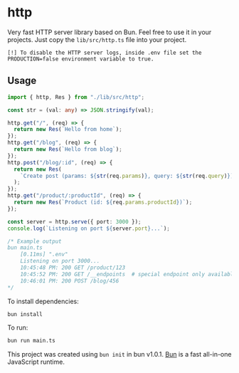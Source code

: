 # http

Very fast HTTP server library based on Bun. Feel free to use it in your projects. Just copy the `lib/src/http.ts` file into your project.

```
[!] To disable the HTTP server logs, inside .env file set the PRODUCTION=false environment variable to true.
```

## Usage

```ts
import { http, Res } from "./lib/src/http";

const str = (val: any) => JSON.stringify(val);

http.get("/", (req) => {
  return new Res(`Hello from home`);
});
http.get("/blog", (req) => {
  return new Res(`Hello from blog`);
});
http.post("/blog/:id", (req) => {
  return new Res(
    `Create post (params: ${str(req.params)}, query: ${str(req.query)})`
  );
});
http.get("/product/:productId", (req) => {
  return new Res(`Product (id: ${req.params.productId})`);
});

const server = http.serve({ port: 3000 });
console.log(`Listening on port ${server.port}...`);

/* Example output
bun main.ts
    [0.11ms] ".env"
    Listening on port 3000...
    10:45:48 PM: 200 GET /product/123
    10:45:52 PM: 200 GET /__endpoints  # special endpoint only available in PRODUCTION=false mode
    10:46:01 PM: 200 POST /blog/456
*/
```

To install dependencies:

```bash
bun install
```

To run:

```bash
bun run main.ts
```

This project was created using `bun init` in bun v1.0.1. [Bun](https://bun.sh) is a fast all-in-one JavaScript runtime.
